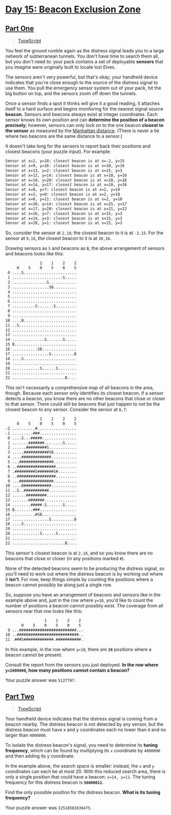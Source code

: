 # [Day 15: Beacon Exclusion Zone](https://adventofcode.com/2022/day/15)

## [Part One](https://adventofcode.com/2022/day/15#part1)

> [TypeScript](/solutions/typescript/2022/15/src/p1.ts)

You feel the ground rumble again as the distress signal leads you to a large
network of subterranean tunnels. You don't have time to search them all, but you
don't need to: your pack contains a set of deployable **sensors** that you
imagine were originally built to locate lost Elves.

The sensors aren't very powerful, but that's okay; your handheld device
indicates that you're close enough to the source of the distress signal to use
them. You pull the emergency sensor system out of your pack, hit the big button
on top, and the sensors zoom off down the tunnels.

Once a sensor finds a spot it thinks will give it a good reading, it attaches
itself to a hard surface and begins monitoring for the nearest signal source
**beacon**. Sensors and beacons always exist at integer coordinates. Each sensor
knows its own position and can **determine the position of a beacon precisely**;
however, sensors can only lock on to the one beacon **closest to the sensor** as
measured by the
[Manhattan distance](https://en.wikipedia.org/wiki/Taxicab_geometry). (There is
never a tie where two beacons are the same distance to a sensor.)

It doesn't take long for the sensors to report back their positions and closest
beacons (your puzzle input). For example:

```txt
Sensor at x=2, y=18: closest beacon is at x=-2, y=15
Sensor at x=9, y=16: closest beacon is at x=10, y=16
Sensor at x=13, y=2: closest beacon is at x=15, y=3
Sensor at x=12, y=14: closest beacon is at x=10, y=16
Sensor at x=10, y=20: closest beacon is at x=10, y=16
Sensor at x=14, y=17: closest beacon is at x=10, y=16
Sensor at x=8, y=7: closest beacon is at x=2, y=10
Sensor at x=2, y=0: closest beacon is at x=2, y=10
Sensor at x=0, y=11: closest beacon is at x=2, y=10
Sensor at x=20, y=14: closest beacon is at x=25, y=17
Sensor at x=17, y=20: closest beacon is at x=21, y=22
Sensor at x=16, y=7: closest beacon is at x=15, y=3
Sensor at x=14, y=3: closest beacon is at x=15, y=3
Sensor at x=20, y=1: closest beacon is at x=15, y=3
```

So, consider the sensor at `2,18`; the closest beacon to it is at `-2,15`. For
the sensor at `9,16`, the closest beacon to it is at `10,16`.

Drawing sensors as `S` and beacons as `B`, the above arrangement of sensors and
beacons looks like this:

```txt
               1    1    2    2
     0    5    0    5    0    5
 0 ....S.......................
 1 ......................S.....
 2 ...............S............
 3 ................SB..........
 4 ............................
 5 ............................
 6 ............................
 7 ..........S.......S.........
 8 ............................
 9 ............................
10 ....B.......................
11 ..S.........................
12 ............................
13 ............................
14 ..............S.......S.....
15 B...........................
16 ...........SB...............
17 ................S..........B
18 ....S.......................
19 ............................
20 ............S......S........
21 ............................
22 .......................B....
```

This isn't necessarily a comprehensive map of all beacons in the area, though.
Because each sensor only identifies its closest beacon, if a sensor detects a
beacon, you know there are no other beacons that close or closer to that sensor.
There could still be beacons that just happen to not be the closest beacon to
any sensor. Consider the sensor at `8,7`:

```txt
               1    1    2    2
     0    5    0    5    0    5
-2 ..........#.................
-1 .........###................
 0 ....S...#####...............
 1 .......#######........S.....
 2 ......#########S............
 3 .....###########SB..........
 4 ....#############...........
 5 ...###############..........
 6 ..#################.........
 7 .#########S#######S#........
 8 ..#################.........
 9 ...###############..........
10 ....B############...........
11 ..S..###########............
12 ......#########.............
13 .......#######..............
14 ........#####.S.......S.....
15 B........###................
16 ..........#SB...............
17 ................S..........B
18 ....S.......................
19 ............................
20 ............S......S........
21 ............................
22 .......................B....
```

This sensor's closest beacon is at `2,10`, and so you know there are no beacons
that close or closer (in any positions marked `#`).

None of the detected beacons seem to be producing the distress signal, so you'll
need to work out where the distress beacon is by working out where it **isn't**.
For now, keep things simple by counting the positions where a beacon cannot
possibly be along just a single row.

So, suppose you have an arrangement of beacons and sensors like in the example
above and, just in the row where `y=10`, you'd like to count the number of
positions a beacon cannot possibly exist. The coverage from all sensors near
that row looks like this:

```txt
                 1    1    2    2
       0    5    0    5    0    5
 9 ...#########################...
10 ..####B######################..
11 .###S#############.###########.
```

In this example, in the row where `y=10`, there are **`26`** positions where a
beacon cannot be present.

Consult the report from the sensors you just deployed. **In the row where**
**`y=2000000`, how many positions cannot contain a beacon?**

Your puzzle answer was `5127797`.

## [Part Two](https://adventofcode.com/2022/day/15#part2)

> [TypeScript](/solutions/typescript/2022/15/src/p2.ts)

Your handheld device indicates that the distress signal is coming from a beacon
nearby. The distress beacon is not detected by any sensor, but the distress
beacon must have x and y coordinates each no lower than `0` and no larger than
`4000000`.

To isolate the distress beacon's signal, you need to determine its **tuning**
**frequency**, which can be found by multiplying its `x` coordinate by `4000000`
and then adding its y coordinate.

In the example above, the search space is smaller: instead, the `x` and `y`
coordinates can each be at most 20. With this reduced search area, there is only
a single position that could have a beacon: `x=14, y=11`. The tuning frequency
for this distress beacon is **`56000011`**.

Find the only possible position for the distress beacon. **What is its tuning**
**frequency?**

Your puzzle answer was `12518502636475`.
